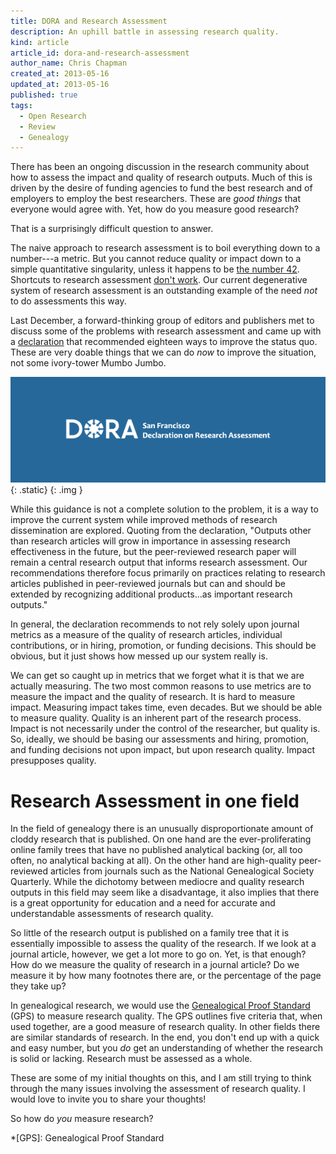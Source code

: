 ```yaml
---
title: DORA and Research Assessment
description: An uphill battle in assessing research quality.
kind: article
article_id: dora-and-research-assessment
author_name: Chris Chapman
created_at: 2013-05-16
updated_at: 2013-05-16
published: true
tags:
  - Open Research
  - Review
  - Genealogy
---
```

There has been an ongoing discussion in the research community about how to
assess the impact and quality of research outputs. Much of this is driven by
the desire of funding agencies to fund the best research and of employers
to employ the best researchers. These are _good things_ that everyone would
agree with. Yet, how do you measure good research?

That is a surprisingly difficult question to answer.

<!--MORE-->

The naive approach to research assessment is to boil everything down to a
number---a metric. But you cannot reduce quality or impact down to a simple
quantitative singularity, unless it happens to be
<a href="http://en.wikipedia.org/wiki/Phrases_from_The_Hitchhiker's_Guide_to_the_Galaxy#Answer_to_the_Ultimate_Question_of_Life.2C_the_Universe.2C_and_Everything_.2842.29">the number <span class="oldstyle">42</span></a>.
Shortcuts to research assessment [don't work](http://www.molbiolcell.org/content/24/10/1505.full).
Our current degenerative system of research assessment is an outstanding
example of the need _not_ to do assessments this way.

Last December, a forward-thinking group of editors and publishers met to
discuss some of the problems with research assessment and came up with a
[declaration](http://www.ascb.org/dora/) that recommended eighteen ways to
improve the status quo. These are very doable things that we can do _now_ to
improve the situation, not some ivory-tower Mumbo Jumbo.

![The San Fransisco Declaration on Research Assessment (DORA)](dora-logo-header.png){: .static}
{: .img }

While this guidance is not a complete solution to the problem, it is a way to
improve the current system while improved methods of research dissemination are
explored. Quoting from the declaration, "Outputs other than research articles
will grow in importance in assessing research effectiveness in the future, but
the peer-reviewed research paper will remain a central research output that
informs research assessment. Our recommendations therefore focus primarily on
practices relating to research articles published in peer-reviewed journals but
can and should be extended by recognizing additional products...as important
research outputs."

In general, the declaration recommends to not rely solely upon journal metrics
as a measure of the quality of research articles, individual contributions, or
in hiring, promotion, or funding decisions. This should be obvious, but it just
shows how messed up our system really is.

We can get so caught up in metrics that we forget what it is that we are
actually measuring. The two most common reasons to use metrics are to measure
the impact and the quality of research. It is hard to measure impact. Measuring
impact takes time, even decades. But we should be able to measure quality.
Quality is an inherent part of the research process. Impact is not necessarily
under the control of the researcher, but quality is. So, ideally, we should be
basing our assessments and hiring, promotion, and funding decisions not upon
impact, but upon research quality. Impact presupposes quality.

# Research Assessment in one field

In the field of genealogy there is an unusually disproportionate amount of
cloddy research that is published. On one hand are the ever-proliferating
online family trees that have no published analytical backing (or, all too
often, no analytical backing at all). On the other hand are high-quality
peer-reviewed articles from journals such as the National Genealogical Society
Quarterly. While the dichotomy between mediocre and quality research outputs in
this field may seem like a disadvantage, it also implies that there is a great
opportunity for education and a need for accurate and understandable
assessments of research quality.

So little of the research output is published on a family tree that it is
essentially impossible to assess the quality of the research. If we look at a
journal article, however, we get a lot more to go on. Yet, is that enough? How
do we measure the quality of research in a journal article? Do we measure it by
  how many footnotes there are, or the percentage of the page they take up?

In genealogical research, we would use the [Genealogical Proof
Standard](http://www.bcgcertification.org/resources/standard.html) (GPS) to
measure research quality. The GPS outlines five
criteria that, when used together, are a good measure of research quality. In
other fields there are similar standards of research. In the end, you don't end
up with a quick and easy number, but you _do_ get an understanding of whether
the research is solid or lacking. Research must be assessed as a whole.

These are some of my initial thoughts on this, and I am still trying to think
through the many issues involving the assessment of research quality. I would
love to invite you to share your thoughts!

So how do _you_ measure research?

*[GPS]: Genealogical Proof Standard
